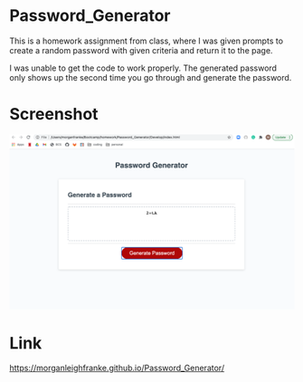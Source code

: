# Password_Generator
This is a homework assignment from class, where I was given prompts to create a random password with given criteria and return it to the page.

I was unable to get the code to work properly. The generated password only shows up the second time you go through and generate the password. 

# Screenshot
![Alt text](Assets/screenshot.png?raw=true "Password Generator Screenshot")

# Link
https://morganleighfranke.github.io/Password_Generator/